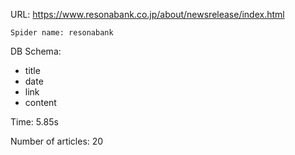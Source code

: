 URL: https://www.resonabank.co.jp/about/newsrelease/index.html

    Spider name: resonabank

DB Schema:
- title
- date
- link
- content

Time: 5.85s

Number of articles: 20


